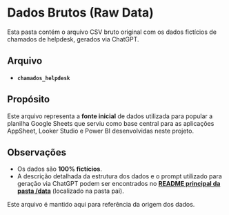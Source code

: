 # Dados Brutos (Raw Data)

Esta pasta contém o arquivo CSV bruto original com os dados fictícios de chamados de helpdesk, gerados via ChatGPT.

## Arquivo

*   **`chamados_helpdesk`**

## Propósito

Este arquivo representa a **fonte inicial** de dados utilizada para popular a planilha Google Sheets que serviu como base central para as aplicações AppSheet, Looker Studio e Power BI desenvolvidas neste projeto.

## Observações

*   Os dados são **100% fictícios**.
*   A descrição detalhada da estrutura dos dados e o prompt utilizado para geração via ChatGPT podem ser encontrados no **[README principal da pasta /data](../README.md)** (localizado na pasta pai).

Este arquivo é mantido aqui para referência da origem dos dados.
